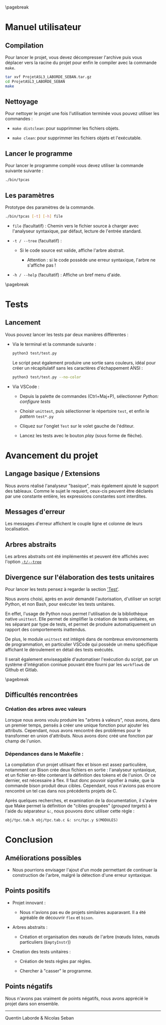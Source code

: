 \pagebreak

# Manuel utilisateur

## Compilation

Pour lancer le projet, vous devez décompresser l'archive puis vous déplacer vers la racine du projet pour enfin le compiler avec la commande `make`.

```bash
tar xvf ProjetASL3_LABORDE_SEBAN.tar.gz
cd ProjetASL3_LABORDE_SEBAN
make
```

## Nettoyage

Pour nettoyer le projet une fois l'utilisation terminée vous pouvez utiliser les commandes :

-  `make distclean`: pour supprimmer les fichiers objets.

-  `make clean`: pour supprimmer les fichiers objets et l'exécutable.

## Lancer le programme

Pour lancer le programme compilé vous devez utiliser la commande suivante suivante :

```bash
./bin/tpcas
```

## Les paramètres

Prototype des paramètres de la commande.

```bash
./bin/tpcas [-t] [-h] file
```

- `file` (facultatif) : Chemin vers le fichier source à charger avec l'analyseur syntaxique, par défaut, lecture de l'entrée standard.

- `-t / --tree` (facultatif) :

   - Si le code source est valide, affiche l'arbre abstrait.

      - Attention : si le code possède une erreur syntaxique, l'arbre ne s'affiche pas !

- `-h / --help` (facultatif) : Affiche un bref menu d'aide.

\pagebreak

# Tests

## Lancement

Vous pouvez lancer les tests par deux manières différentes :

  - Via le terminal et la commande suivante :

    ```bash
    python3 test/test.py
    ```

    Le script peut également produire une sortie sans couleurs, idéal pour créer un récapitulatif sans les caractères d'échappement ANSI :

    ```bash
    python3 test/test.py --no-color
    ```

  - Via VSCode :

    - Depuis la palette de commandes (Ctrl+Maj+P), sélectionner *Python: configure tests*

    - Choisir ``unittest``, puis sélectionner le répertoire ``test``, et enfin le *pattern* ``test*.py``

    - Cliquez sur l'onglet `Test` sur le volet gauche de l'éditeur.

    - Lancez les tests avec le bouton *play* (sous forme de flèche).

# Avancement du projet

## Langage basique / Extensions

Nous avons réalisé l'analyseur "basique", mais également ajouté le support des tableaux.
Comme le sujet le requiert, ceux-cis peuvent être déclarés par une constante entière, les expressions constantes sont interdites.

## Messages d'erreur

Les messages d'erreur affichent le couple ligne et colonne de leurs localisation.

## Arbres abstraits

Les arbres abstraits ont été implémentés et peuvent être affichés avec l'option [`-t/--tree`](#les-paramètres)

## Divergence sur l'élaboration des tests unitaires

Pour lancer les tests pensez à regarder la section ['Test'](#tests).

Nous avons choisi, après en avoir demandé l'autorisation, d'utiliser un script Python, et non Bash, pour exécuter les tests unitaires.

En effet, l'usage de Python nous permet l'utilisation de la bibliothèque native ``unittest``.
Elle permet de simplifier la création de tests unitaires, en les séparant par type de tests, et permet de produire automatiquement un rapport des comportements inattendus.

De plus, le module ``unittest`` est intégré dans de nombreux environnements de programmation, en particulier VSCode qui possède un menu spécifique affichant le déroulement en détail des tests exécutés.

Il serait également enviseagable d'automatiser l'exécution du script, par un système d'intégration coninue pouvant être fourni par les ``workflow``s de Github et Gitlab.

\pagebreak

## Difficultés rencontrées

### Création des arbres avec valeurs

Lorsque nous avons voulu produire les "arbres à valeurs", nous avons, dans un premier temps, pensés à créer une unique fonction pour ajouter les attributs.
Cependant, nous avons rencontré des problèmes pour le transformer en union d'attributs. Nous avons donc créé une fonction par champ de l'union.

### Dépendances dans le Makefile :

La compilation d'un projet utilisant flex et bison est assez particulière, notamment car Bison crée deux fichiers en sortie : l'analyseur syntaxique, et un fichier en-tête contenant la définition des tokens et de l'union. Or ce dernier, est nécessaire à flex. Il faut donc pouvoir signifier à make, que la commande bison produit deux cibles. Cependant, nous n'avions pas encore rencontré un tel cas dans nos précédents projets de C.

Après quelques recherches, et examination de la documentation, il s'avère que Make permet la définition de "cibles groupées" (*grouped targets*) à l'aide du séparateur ``&:``, nous pouvons donc utiliser cette règle :

```make
obj/tpc.tab.h obj/tpc.tab.c &: src/tpc.y $(MODULES)
```

# Conclusion

## Améliorations possibles

- Nous pourrions envisager l'ajout d'un mode permettant de continuer la construction de l'arbre, malgré la détection d'une erreur syntaxique.

## Points positifs

- Projet innovant :
  - Nous n'avions pas eu de projets similaires auparavant. Il a été agréable de découvrir `flex` et `bison`.

- Arbres abstraits :

  - Création et organisation des nœuds de l'arbre (nœuds listes, nœuds particuliers (``EmptyInstr``))

- Creation des tests unitaires :

  - Création de tests règles par règles.

  - Chercher à "casser" le programme.

## Points négatifs

Nous n'avons pas vraiment de points négatifs, nous avons apprécié le projet dans son ensemble.

_____

Quentin Laborde & Nicolas Seban

